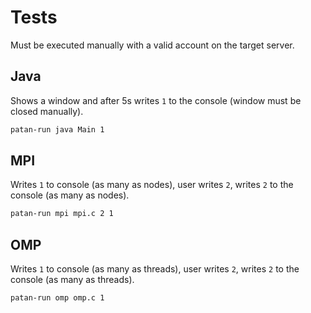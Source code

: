 # Tests
Must be executed manually with a valid account on the target server.

## Java
Shows a window and after 5s writes `1` to the console (window must be closed manually).
```bash
patan-run java Main 1
```

## MPI
Writes `1` to console (as many as nodes), user writes `2`, writes `2` to the console (as many as nodes).
```bash
patan-run mpi mpi.c 2 1
```

## OMP
Writes `1` to console (as many as threads), user writes `2`, writes `2` to the console (as many as threads).
```bash
patan-run omp omp.c 1
```
